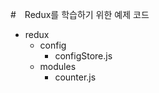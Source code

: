 #　Redux를 학습하기 위한 예제 코드 

- redux 
    - config
        - configStore.js
    - modules
        - counter.js
